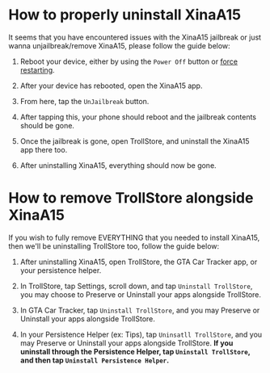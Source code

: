 # How to properly uninstall XinaA15
It seems that you have encountered issues with the XinaA15 jailbreak or just wanna unjailbreak/remove XinaA15, please follow the guide below:

1. Reboot your device, either by using the `Power Off` button or [force restarting](https://support.apple.com/guide/iphone/force-restart-iphone-iph8903c3ee6/ios).

2. After your device has rebooted, open the XinaA15 app.

3. From here, tap the `UnJailbreak` button.

4. After tapping this, your phone should reboot and the jailbreak contents should be gone.

5. Once the jailbreak is gone, open TrollStore, and uninstall the XinaA15 app there too.

6. After uninstalling XinaA15, everything should now be gone.

# How to remove TrollStore alongside XinaA15
If you wish to fully remove EVERYTHING that you needed to install XinaA15, then we'll be uninstalling TrollStore too, follow the guide below:

1. After uninstalling XinaA15, open TrollStore, the GTA Car Tracker app, or your persistence helper.

2. In TrollStore, tap Settings, scroll down, and tap `Uninstall TrollStore`, you may choose to Preserve or Uninstall your apps alongside TrollStore.

3. In GTA Car Tracker, tap `Uninstall TrollStore`, and you may Preserve or Uninstall your apps alongside TrollStore.

4. In your Persistence Helper (ex: Tips), tap `Uninsatll TrollStore`, and you may Preserve or Uninstall your apps alongside TrollStore. **If you uninstall through the Persistence Helper, tap `Uninstall TrollStore`, and then tap `Uninstall Persistence Helper`.**
